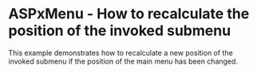 # ASPxMenu - How to recalculate the position of the invoked submenu


<p>This example demonstrates how to recalculate a new position of the invoked submenu if the position of the main menu has been changed.</p>

<br/>


